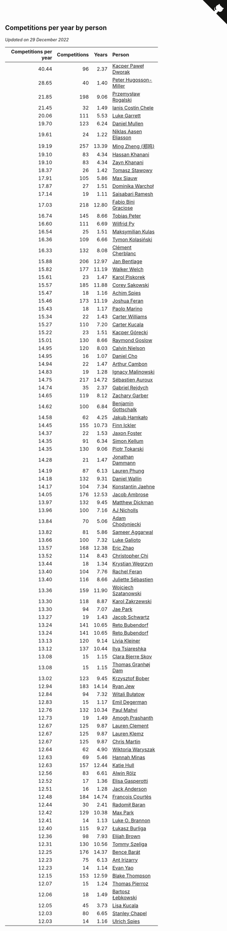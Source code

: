 ## Competitions per year by person

*Updated on 29 December 2022*

| Competitions per year | Competitions | Years | Person |
| ---: | ---: | ---: | :--- |
| 40.44 | 96 | 2.37 | [Kacper Paweł Dworak](https://www.worldcubeassociation.org/persons/2020DWOR01) |
| 28.65 | 40 | 1.40 | [Peter Hugosson-Miller](https://www.worldcubeassociation.org/persons/2021HUGO01) |
| 21.85 | 198 | 9.06 | [Przemysław Rogalski](https://www.worldcubeassociation.org/persons/2013ROGA02) |
| 21.45 | 32 | 1.49 | [Ianis Costin Chele](https://www.worldcubeassociation.org/persons/2021CHEL01) |
| 20.06 | 111 | 5.53 | [Luke Garrett](https://www.worldcubeassociation.org/persons/2017GARR05) |
| 19.70 | 123 | 6.24 | [Daniel Mullen](https://www.worldcubeassociation.org/persons/2016MULL04) |
| 19.61 | 24 | 1.22 | [Niklas Aasen Eliasson](https://www.worldcubeassociation.org/persons/2021ELIA01) |
| 19.19 | 257 | 13.39 | [Ming Zheng (郑鸣)](https://www.worldcubeassociation.org/persons/2009ZHEN11) |
| 19.10 | 83 | 4.34 | [Hassan Khanani](https://www.worldcubeassociation.org/persons/2018KHAN26) |
| 19.10 | 83 | 4.34 | [Zayn Khanani](https://www.worldcubeassociation.org/persons/2018KHAN28) |
| 18.37 | 26 | 1.42 | [Tomasz Stawowy](https://www.worldcubeassociation.org/persons/2021STAW01) |
| 17.91 | 105 | 5.86 | [Max Siauw](https://www.worldcubeassociation.org/persons/2017SIAU02) |
| 17.87 | 27 | 1.51 | [Dominika Warchoł](https://www.worldcubeassociation.org/persons/2021WARC01) |
| 17.14 | 19 | 1.11 | [Saisabari Ramesh](https://www.worldcubeassociation.org/persons/2021RAME01) |
| 17.03 | 218 | 12.80 | [Fabio Bini Graciose](https://www.worldcubeassociation.org/persons/2010GRAC02) |
| 16.74 | 145 | 8.66 | [Tobias Peter](https://www.worldcubeassociation.org/persons/2014PETE03) |
| 16.60 | 111 | 6.69 | [Wilfrid Py](https://www.worldcubeassociation.org/persons/2016PYWI01) |
| 16.54 | 25 | 1.51 | [Maksymilian Kulas](https://www.worldcubeassociation.org/persons/2021KULA02) |
| 16.36 | 109 | 6.66 | [Tymon Kolasiński](https://www.worldcubeassociation.org/persons/2016KOLA02) |
| 16.33 | 132 | 8.08 | [Clément Cherblanc](https://www.worldcubeassociation.org/persons/2014CHER05) |
| 15.88 | 206 | 12.97 | [Jan Bentlage](https://www.worldcubeassociation.org/persons/2010BENT01) |
| 15.82 | 177 | 11.19 | [Walker Welch](https://www.worldcubeassociation.org/persons/2011WELC01) |
| 15.61 | 23 | 1.47 | [Karol Piskorek](https://www.worldcubeassociation.org/persons/2021PISK01) |
| 15.57 | 185 | 11.88 | [Corey Sakowski](https://www.worldcubeassociation.org/persons/2011SAKO01) |
| 15.47 | 18 | 1.16 | [Achim Spies](https://www.worldcubeassociation.org/persons/2021SPIE01) |
| 15.46 | 173 | 11.19 | [Joshua Feran](https://www.worldcubeassociation.org/persons/2011FERA01) |
| 15.43 | 18 | 1.17 | [Paolo Marino](https://www.worldcubeassociation.org/persons/2021MARI04) |
| 15.34 | 22 | 1.43 | [Carter Williams](https://www.worldcubeassociation.org/persons/2021WILL06) |
| 15.27 | 110 | 7.20 | [Carter Kucala](https://www.worldcubeassociation.org/persons/2015KUCA01) |
| 15.22 | 23 | 1.51 | [Kacper Górecki](https://www.worldcubeassociation.org/persons/2021GORE01) |
| 15.01 | 130 | 8.66 | [Raymond Goslow](https://www.worldcubeassociation.org/persons/2014GOSL01) |
| 14.95 | 120 | 8.03 | [Calvin Nielson](https://www.worldcubeassociation.org/persons/2014NIEL03) |
| 14.95 | 16 | 1.07 | [Daniel Cho](https://www.worldcubeassociation.org/persons/2021CHOD01) |
| 14.94 | 22 | 1.47 | [Arthur Cambon](https://www.worldcubeassociation.org/persons/2021CAMB01) |
| 14.83 | 19 | 1.28 | [Ignacy Malinowski](https://www.worldcubeassociation.org/persons/2021MALI02) |
| 14.75 | 217 | 14.72 | [Sébastien Auroux](https://www.worldcubeassociation.org/persons/2008AURO01) |
| 14.74 | 35 | 2.37 | [Gabriel Rejdych](https://www.worldcubeassociation.org/persons/2020REJD01) |
| 14.65 | 119 | 8.12 | [Zachary Garber](https://www.worldcubeassociation.org/persons/2014GARB01) |
| 14.62 | 100 | 6.84 | [Benjamin Gottschalk](https://www.worldcubeassociation.org/persons/2016GOTT01) |
| 14.58 | 62 | 4.25 | [Jakub Hamkało](https://www.worldcubeassociation.org/persons/2018HAMK01) |
| 14.45 | 155 | 10.73 | [Finn Ickler](https://www.worldcubeassociation.org/persons/2012ICKL01) |
| 14.37 | 22 | 1.53 | [Jaxon Foster](https://www.worldcubeassociation.org/persons/2021FOST01) |
| 14.35 | 91 | 6.34 | [Simon Kellum](https://www.worldcubeassociation.org/persons/2016KELL12) |
| 14.35 | 130 | 9.06 | [Piotr Tokarski](https://www.worldcubeassociation.org/persons/2013TOKA01) |
| 14.28 | 21 | 1.47 | [Jonathan Dammann](https://www.worldcubeassociation.org/persons/2021DAMM01) |
| 14.19 | 87 | 6.13 | [Lauren Phung](https://www.worldcubeassociation.org/persons/2016PHUN02) |
| 14.18 | 132 | 9.31 | [Daniel Wallin](https://www.worldcubeassociation.org/persons/2013WALL03) |
| 14.17 | 104 | 7.34 | [Konstantin Jaehne](https://www.worldcubeassociation.org/persons/2015JAEH01) |
| 14.05 | 176 | 12.53 | [Jacob Ambrose](https://www.worldcubeassociation.org/persons/2010AMBR01) |
| 13.97 | 132 | 9.45 | [Matthew Dickman](https://www.worldcubeassociation.org/persons/2013DICK01) |
| 13.96 | 100 | 7.16 | [AJ Nicholls](https://www.worldcubeassociation.org/persons/2015NICH04) |
| 13.84 | 70 | 5.06 | [Adam Chodyniecki](https://www.worldcubeassociation.org/persons/2017CHOD02) |
| 13.82 | 81 | 5.86 | [Sameer Aggarwal](https://www.worldcubeassociation.org/persons/2017AGGA01) |
| 13.66 | 100 | 7.32 | [Luke Galioto](https://www.worldcubeassociation.org/persons/2015GALI02) |
| 13.57 | 168 | 12.38 | [Eric Zhao](https://www.worldcubeassociation.org/persons/2010ZHAO19) |
| 13.52 | 114 | 8.43 | [Christopher Chi](https://www.worldcubeassociation.org/persons/2014CHIC01) |
| 13.44 | 18 | 1.34 | [Krystian Węgrzyn](https://www.worldcubeassociation.org/persons/2021WEGR01) |
| 13.40 | 104 | 7.76 | [Rachel Feran](https://www.worldcubeassociation.org/persons/2015FERA01) |
| 13.40 | 116 | 8.66 | [Juliette Sébastien](https://www.worldcubeassociation.org/persons/2014SEBA01) |
| 13.36 | 159 | 11.90 | [Wojciech Szatanowski](https://www.worldcubeassociation.org/persons/2011SZAT01) |
| 13.30 | 118 | 8.87 | [Karol Zakrzewski](https://www.worldcubeassociation.org/persons/2014ZAKR01) |
| 13.30 | 94 | 7.07 | [Jae Park](https://www.worldcubeassociation.org/persons/2015PARK24) |
| 13.27 | 19 | 1.43 | [Jacob Schwartz](https://www.worldcubeassociation.org/persons/2021SCHW01) |
| 13.24 | 141 | 10.65 | [Reto Bubendorf](https://www.worldcubeassociation.org/persons/2012BUBE01) |
| 13.24 | 141 | 10.65 | [Reto Bubendorf](https://www.worldcubeassociation.org/persons/2012BUBE01) |
| 13.13 | 120 | 9.14 | [Livia Kleiner](https://www.worldcubeassociation.org/persons/2013KLEI03) |
| 13.12 | 137 | 10.44 | [Ilya Tsiareshka](https://www.worldcubeassociation.org/persons/2012TERE01) |
| 13.08 | 15 | 1.15 | [Clara Bjerre Skov](https://www.worldcubeassociation.org/persons/2021SKOV01) |
| 13.08 | 15 | 1.15 | [Thomas Granhøj Dam](https://www.worldcubeassociation.org/persons/2021DAMT01) |
| 13.02 | 123 | 9.45 | [Krzysztof Bober](https://www.worldcubeassociation.org/persons/2013BOBE01) |
| 12.94 | 183 | 14.14 | [Ryan Jew](https://www.worldcubeassociation.org/persons/2008JEWR01) |
| 12.84 | 94 | 7.32 | [Witali Bułatow](https://www.worldcubeassociation.org/persons/2015BUAT01) |
| 12.83 | 15 | 1.17 | [Emil Degerman](https://www.worldcubeassociation.org/persons/2021DEGE01) |
| 12.76 | 132 | 10.34 | [Paul Mahvi](https://www.worldcubeassociation.org/persons/2012MAHV01) |
| 12.73 | 19 | 1.49 | [Amogh Prashanth](https://www.worldcubeassociation.org/persons/2021PRAS01) |
| 12.67 | 125 | 9.87 | [Lauren Clement](https://www.worldcubeassociation.org/persons/2013KLEM01) |
| 12.67 | 125 | 9.87 | [Lauren Klemz](https://www.worldcubeassociation.org/persons/2013KLEM01) |
| 12.67 | 125 | 9.87 | [Chris Martin](https://www.worldcubeassociation.org/persons/2013MART03) |
| 12.64 | 62 | 4.90 | [Wiktoria Waryszak](https://www.worldcubeassociation.org/persons/2018WARY01) |
| 12.63 | 69 | 5.46 | [Hannah Minas](https://www.worldcubeassociation.org/persons/2017MINA04) |
| 12.63 | 157 | 12.44 | [Katie Hull](https://www.worldcubeassociation.org/persons/2010HULL01) |
| 12.56 | 83 | 6.61 | [Alwin Rölz](https://www.worldcubeassociation.org/persons/2016ROLZ01) |
| 12.52 | 17 | 1.36 | [Elisa Gasperotti](https://www.worldcubeassociation.org/persons/2021GASP01) |
| 12.51 | 16 | 1.28 | [Jack Anderson](https://www.worldcubeassociation.org/persons/2021ANDE05) |
| 12.48 | 184 | 14.74 | [François Courtès](https://www.worldcubeassociation.org/persons/2008COUR01) |
| 12.44 | 30 | 2.41 | [Radomił Baran](https://www.worldcubeassociation.org/persons/2020BARA02) |
| 12.42 | 129 | 10.38 | [Max Park](https://www.worldcubeassociation.org/persons/2012PARK03) |
| 12.41 | 14 | 1.13 | [Luke O. Brannon](https://www.worldcubeassociation.org/persons/2021BRAN02) |
| 12.40 | 115 | 9.27 | [Łukasz Burliga](https://www.worldcubeassociation.org/persons/2013BURL01) |
| 12.36 | 98 | 7.93 | [Elijah Brown](https://www.worldcubeassociation.org/persons/2015BROW03) |
| 12.31 | 130 | 10.56 | [Tommy Szeliga](https://www.worldcubeassociation.org/persons/2012SZEL01) |
| 12.25 | 176 | 14.37 | [Bence Barát](https://www.worldcubeassociation.org/persons/2008BARA01) |
| 12.23 | 75 | 6.13 | [Ant Irizarry](https://www.worldcubeassociation.org/persons/2016IRIZ02) |
| 12.23 | 14 | 1.14 | [Evan Yao](https://www.worldcubeassociation.org/persons/2021YAOE02) |
| 12.15 | 153 | 12.59 | [Blake Thompson](https://www.worldcubeassociation.org/persons/2010THOM03) |
| 12.07 | 15 | 1.24 | [Thomas Pierroz](https://www.worldcubeassociation.org/persons/2021PIER01) |
| 12.06 | 18 | 1.49 | [Bartosz Łebkowski](https://www.worldcubeassociation.org/persons/2021LEBK01) |
| 12.05 | 45 | 3.73 | [Lisa Kucala](https://www.worldcubeassociation.org/persons/2019KUCA01) |
| 12.03 | 80 | 6.65 | [Stanley Chapel](https://www.worldcubeassociation.org/persons/2016CHAP04) |
| 12.03 | 14 | 1.16 | [Ulrich Spies](https://www.worldcubeassociation.org/persons/2021SPIE02) |


<a href="https://github.com/jonatanklosko/wca_statistics" class="github-corner" aria-label="View source on Github"><svg width="80" height="80" viewBox="0 0 250 250" style="fill:#151513; color:#fff; position: absolute; top: 0; border: 0; right: 0;" aria-hidden="true"><path d="M0,0 L115,115 L130,115 L142,142 L250,250 L250,0 Z"></path><path d="M128.3,109.0 C113.8,99.7 119.0,89.6 119.0,89.6 C122.0,82.7 120.5,78.6 120.5,78.6 C119.2,72.0 123.4,76.3 123.4,76.3 C127.3,80.9 125.5,87.3 125.5,87.3 C122.9,97.6 130.6,101.9 134.4,103.2" fill="currentColor" style="transform-origin: 130px 106px;" class="octo-arm"></path><path d="M115.0,115.0 C114.9,115.1 118.7,116.5 119.8,115.4 L133.7,101.6 C136.9,99.2 139.9,98.4 142.2,98.6 C133.8,88.0 127.5,74.4 143.8,58.0 C148.5,53.4 154.0,51.2 159.7,51.0 C160.3,49.4 163.2,43.6 171.4,40.1 C171.4,40.1 176.1,42.5 178.8,56.2 C183.1,58.6 187.2,61.8 190.9,65.4 C194.5,69.0 197.7,73.2 200.1,77.6 C213.8,80.2 216.3,84.9 216.3,84.9 C212.7,93.1 206.9,96.0 205.4,96.6 C205.1,102.4 203.0,107.8 198.3,112.5 C181.9,128.9 168.3,122.5 157.7,114.1 C157.9,116.9 156.7,120.9 152.7,124.9 L141.0,136.5 C139.8,137.7 141.6,141.9 141.8,141.8 Z" fill="currentColor" class="octo-body"></path></svg></a><style>.github-corner:hover .octo-arm{animation:octocat-wave 560ms ease-in-out}@keyframes octocat-wave{0%,100%{transform:rotate(0)}20%,60%{transform:rotate(-25deg)}40%,80%{transform:rotate(10deg)}}@media (max-width:500px){.github-corner:hover .octo-arm{animation:none}.github-corner .octo-arm{animation:octocat-wave 560ms ease-in-out}}</style>
